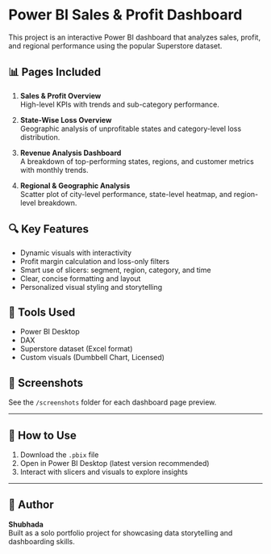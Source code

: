 # Power BI Sales & Profit Dashboard

This project is an interactive Power BI dashboard that analyzes sales, profit, and regional performance using the popular Superstore dataset.

## 📊 Pages Included

1. **Sales & Profit Overview**  
   High-level KPIs with trends and sub-category performance.

2. **State-Wise Loss Overview**  
   Geographic analysis of unprofitable states and category-level loss distribution.

3. **Revenue Analysis Dashboard**  
   A breakdown of top-performing states, regions, and customer metrics with monthly trends.

4. **Regional & Geographic Analysis**  
   Scatter plot of city-level performance, state-level heatmap, and region-level breakdown.

## 🔍 Key Features

- Dynamic visuals with interactivity
- Profit margin calculation and loss-only filters
- Smart use of slicers: segment, region, category, and time
- Clear, concise formatting and layout
- Personalized visual styling and storytelling

## 🧰 Tools Used

- Power BI Desktop  
- DAX  
- Superstore dataset (Excel format)  
- Custom visuals (Dumbbell Chart, Licensed)

## 📸 Screenshots

See the `/screenshots` folder for each dashboard page preview.

---

## 🚀 How to Use

1. Download the `.pbix` file
2. Open in Power BI Desktop (latest version recommended)
3. Interact with slicers and visuals to explore insights

---

## 📌 Author

**Shubhada**  
Built as a solo portfolio project for showcasing data storytelling and dashboarding skills.


